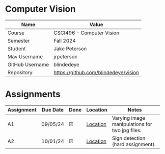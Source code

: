 # Computer Vision

| Name  | Value |
| ------------- | ------------- |
| Course | CSCI496 - Computer Vision |
| Semester  | Fall 2024  |
| Student  | Jake Peterson  |
| Mav Username  | jrpeterson  |
| GitHub Username  | blindedeye  |
| Repository  | https://github.com/blindedeye/vision |

# Assignments

| Assignment | Due Date | Done | Location | Notes |
| ---------- | -------- | ---- | -------- | ----- |
| A1 | 09/05/24 | &#9745; | [Location](hw/a1/) | Varying image manipulations for two jpg files. |
| A2 | 10/01/24 | &#9745; | [Location](hw/a1/) | Sign detection (hard assignment). |
